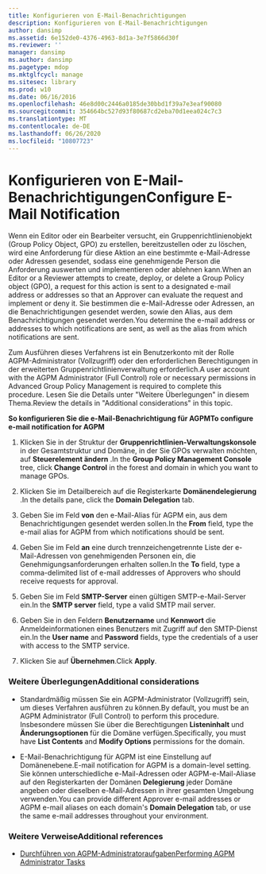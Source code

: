 ```yaml
---
title: Konfigurieren von E-Mail-Benachrichtigungen
description: Konfigurieren von E-Mail-Benachrichtigungen
author: dansimp
ms.assetid: 6e152de0-4376-4963-8d1a-3e7f5866d30f
ms.reviewer: ''
manager: dansimp
ms.author: dansimp
ms.pagetype: mdop
ms.mktglfcycl: manage
ms.sitesec: library
ms.prod: w10
ms.date: 06/16/2016
ms.openlocfilehash: 46e8d00c2446a0185de30bbd1f39a7e3eaf90080
ms.sourcegitcommit: 354664bc527d93f80687cd2eba70d1eea024c7c3
ms.translationtype: MT
ms.contentlocale: de-DE
ms.lasthandoff: 06/26/2020
ms.locfileid: "10807723"
---
```

# <span data-ttu-id="51b8d-103">Konfigurieren von E-Mail-Benachrichtigungen</span><span class="sxs-lookup"><span data-stu-id="51b8d-103">Configure E-Mail Notification</span></span>


<span data-ttu-id="51b8d-104">Wenn ein Editor oder ein Bearbeiter versucht, ein Gruppenrichtlinienobjekt (Group Policy Object, GPO) zu erstellen, bereitzustellen oder zu löschen, wird eine Anforderung für diese Aktion an eine bestimmte e-Mail-Adresse oder Adressen gesendet, sodass eine genehmigende Person die Anforderung auswerten und implementieren oder ablehnen kann.</span><span class="sxs-lookup"><span data-stu-id="51b8d-104">When an Editor or a Reviewer attempts to create, deploy, or delete a Group Policy object (GPO), a request for this action is sent to a designated e-mail address or addresses so that an Approver can evaluate the request and implement or deny it.</span></span> <span data-ttu-id="51b8d-105">Sie bestimmen die e-Mail-Adresse oder Adressen, an die Benachrichtigungen gesendet werden, sowie den Alias, aus dem Benachrichtigungen gesendet werden.</span><span class="sxs-lookup"><span data-stu-id="51b8d-105">You determine the e-mail address or addresses to which notifications are sent, as well as the alias from which notifications are sent.</span></span>

<span data-ttu-id="51b8d-106">Zum Ausführen dieses Verfahrens ist ein Benutzerkonto mit der Rolle AGPM-Administrator (Vollzugriff) oder den erforderlichen Berechtigungen in der erweiterten Gruppenrichtlinienverwaltung erforderlich.</span><span class="sxs-lookup"><span data-stu-id="51b8d-106">A user account with the AGPM Administrator (Full Control) role or necessary permissions in Advanced Group Policy Management is required to complete this procedure.</span></span> <span data-ttu-id="51b8d-107">Lesen Sie die Details unter "Weitere Überlegungen" in diesem Thema.</span><span class="sxs-lookup"><span data-stu-id="51b8d-107">Review the details in "Additional considerations" in this topic.</span></span>

**<span data-ttu-id="51b8d-108">So konfigurieren Sie die e-Mail-Benachrichtigung für AGPM</span><span class="sxs-lookup"><span data-stu-id="51b8d-108">To configure e-mail notification for AGPM</span></span>**

1.  <span data-ttu-id="51b8d-109">Klicken Sie in der Struktur der **Gruppenrichtlinien-Verwaltungskonsole** in der Gesamtstruktur und Domäne, in der Sie GPOs verwalten möchten, auf **Steuerelement ändern** .</span><span class="sxs-lookup"><span data-stu-id="51b8d-109">In the **Group Policy Management Console** tree, click **Change Control** in the forest and domain in which you want to manage GPOs.</span></span>

2.  <span data-ttu-id="51b8d-110">Klicken Sie im Detailbereich auf die Registerkarte **Domänendelegierung** .</span><span class="sxs-lookup"><span data-stu-id="51b8d-110">In the details pane, click the **Domain Delegation** tab.</span></span>

3.  <span data-ttu-id="51b8d-111">Geben Sie im Feld **von** den e-Mail-Alias für AGPM ein, aus dem Benachrichtigungen gesendet werden sollen.</span><span class="sxs-lookup"><span data-stu-id="51b8d-111">In the **From** field, type the e-mail alias for AGPM from which notifications should be sent.</span></span>

4.  <span data-ttu-id="51b8d-112">Geben Sie im Feld **an** eine durch trennzeichengetrennte Liste der e-Mail-Adressen von genehmigenden Personen ein, die Genehmigungsanforderungen erhalten sollen.</span><span class="sxs-lookup"><span data-stu-id="51b8d-112">In the **To** field, type a comma-delimited list of e-mail addresses of Approvers who should receive requests for approval.</span></span>

5.  <span data-ttu-id="51b8d-113">Geben Sie im Feld **SMTP-Server** einen gültigen SMTP-e-Mail-Server ein.</span><span class="sxs-lookup"><span data-stu-id="51b8d-113">In the **SMTP server** field, type a valid SMTP mail server.</span></span>

6.  <span data-ttu-id="51b8d-114">Geben Sie in den Feldern **Benutzername** und **Kennwort** die Anmeldeinformationen eines Benutzers mit Zugriff auf den SMTP-Dienst ein.</span><span class="sxs-lookup"><span data-stu-id="51b8d-114">In the **User name** and **Password** fields, type the credentials of a user with access to the SMTP service.</span></span>

7.  <span data-ttu-id="51b8d-115">Klicken Sie auf **Übernehmen**.</span><span class="sxs-lookup"><span data-stu-id="51b8d-115">Click **Apply**.</span></span>

### <span data-ttu-id="51b8d-116">Weitere Überlegungen</span><span class="sxs-lookup"><span data-stu-id="51b8d-116">Additional considerations</span></span>

-   <span data-ttu-id="51b8d-117">Standardmäßig müssen Sie ein AGPM-Administrator (Vollzugriff) sein, um dieses Verfahren ausführen zu können.</span><span class="sxs-lookup"><span data-stu-id="51b8d-117">By default, you must be an AGPM Administrator (Full Control) to perform this procedure.</span></span> <span data-ttu-id="51b8d-118">Insbesondere müssen Sie über die Berechtigungen **Listeninhalt** und **Änderungsoptionen** für die Domäne verfügen.</span><span class="sxs-lookup"><span data-stu-id="51b8d-118">Specifically, you must have **List Contents** and **Modify Options** permissions for the domain.</span></span>

-   <span data-ttu-id="51b8d-119">E-Mail-Benachrichtigung für AGPM ist eine Einstellung auf Domänenebene.</span><span class="sxs-lookup"><span data-stu-id="51b8d-119">E-mail notification for AGPM is a domain-level setting.</span></span> <span data-ttu-id="51b8d-120">Sie können unterschiedliche e-Mail-Adressen oder AGPM-e-Mail-Aliase auf den Registerkarten der Domänen **Delegierung** jeder Domäne angeben oder dieselben e-Mail-Adressen in ihrer gesamten Umgebung verwenden.</span><span class="sxs-lookup"><span data-stu-id="51b8d-120">You can provide different Approver e-mail addresses or AGPM e-mail aliases on each domain's **Domain Delegation** tab, or use the same e-mail addresses throughout your environment.</span></span>

### <span data-ttu-id="51b8d-121">Weitere Verweise</span><span class="sxs-lookup"><span data-stu-id="51b8d-121">Additional references</span></span>

-   [<span data-ttu-id="51b8d-122">Durchführen von AGPM-Administratoraufgaben</span><span class="sxs-lookup"><span data-stu-id="51b8d-122">Performing AGPM Administrator Tasks</span></span>](performing-agpm-administrator-tasks.md)

 

 





